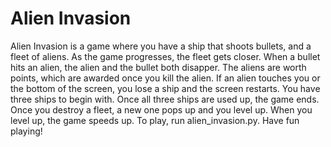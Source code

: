 # Alien Invasion 
Alien Invasion is a game where you have a ship that shoots bullets, and a fleet of aliens. As the game progresses, the fleet gets closer.
When a bullet hits an alien, the alien and the bullet both disapper. The aliens are worth points, which are awarded once you kill the alien.
If an alien touches you or the bottom of the screen, you lose a ship and the screen restarts. You have three ships to begin with. Once all three
ships are used up, the game ends. Once you destroy a fleet, a new one pops up and you level up. When you level up, the game speeds up. 
To play, run alien_invasion.py. Have fun playing!


